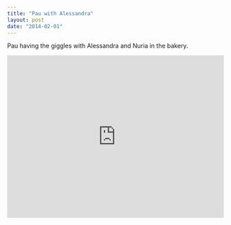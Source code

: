 ```yaml
---
title: "Pau with Alessandra"
layout: post
date: "2014-02-01"
---
```


Pau having the giggles with Alessandra and Nuria in the bakery.

<div style="padding:75% 0 0 0;position:relative;"><iframe src="https://player.vimeo.com/video/993581632?badge=0&amp;autopause=0&amp;player_id=0&amp;app_id=58479" frameborder="0" allow="autoplay; fullscreen; picture-in-picture; clipboard-write" style="position:absolute;top:0;left:0;width:100%;height:100%;" title="tumblr_n0b666ANfM1r16syi"></iframe></div><script src="https://player.vimeo.com/api/player.js"></script>
